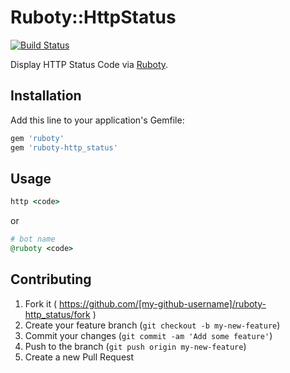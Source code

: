 # Ruboty::HttpStatus

[![Build Status](https://travis-ci.org/hfm/ruboty-http_status.svg?branch=master)](https://travis-ci.org/hfm/ruboty-http_status)

Display HTTP Status Code via [Ruboty](https://github.com/r7kamura/ruboty).

## Installation

Add this line to your application's Gemfile:

```ruby
gem 'ruboty'
gem 'ruboty-http_status'
```

## Usage

```rb
http <code>
```

or

```rb
# bot name
@ruboty <code>
```

## Contributing

1. Fork it ( https://github.com/[my-github-username]/ruboty-http_status/fork )
2. Create your feature branch (`git checkout -b my-new-feature`)
3. Commit your changes (`git commit -am 'Add some feature'`)
4. Push to the branch (`git push origin my-new-feature`)
5. Create a new Pull Request
